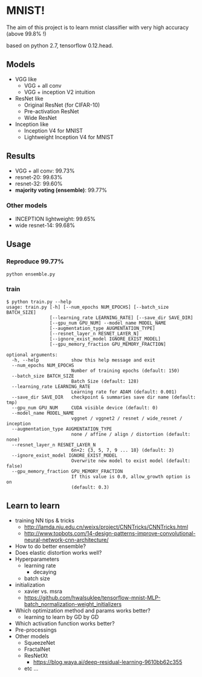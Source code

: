 # MNIST!

The aim of this project is to learn mnist classifier with very high accuracy (above 99.8% !)

based on python 2.7, tensorflow 0.12.head.

## Models

* VGG like
	* VGG + all conv
	* VGG + inception V2 intuition
* ResNet like
	* Original ResNet (for CIFAR-10)
	* Pre-activation ResNet
	* Wide ResNet
* Inception like
	* Inception V4 for MNIST
	* Lightweight Inception V4 for MNIST

## Results

* VGG + all conv: 99.73%
* resnet-20: 99.63%
* resnet-32: 99.60%
* **majority voting (ensemble)**: 99.77%

### Other models

* INCEPTION lightweight: 99.65%
* wide resnet-14: 99.68%

## Usage

### Reproduce 99.77%
```
python ensemble.py
```

### train
```
$ python train.py --help
usage: train.py [-h] [--num_epochs NUM_EPOCHS] [--batch_size BATCH_SIZE]
                [--learning_rate LEARNING_RATE] [--save_dir SAVE_DIR]
                [--gpu_num GPU_NUM] --model_name MODEL_NAME
                [--augmentation_type AUGMENTATION_TYPE]
                [--resnet_layer_n RESNET_LAYER_N]
                [--ignore_exist_model IGNORE_EXIST_MODEL]
                [--gpu_memory_fraction GPU_MEMORY_FRACTION]

optional arguments:
  -h, --help            show this help message and exit
  --num_epochs NUM_EPOCHS
                        Number of training epochs (default: 150)
  --batch_size BATCH_SIZE
                        Batch Size (default: 128)
  --learning_rate LEARNING_RATE
                        Learning rate for ADAM (default: 0.001)
  --save_dir SAVE_DIR   checkpoint & summaries save dir name (default: tmp)
  --gpu_num GPU_NUM     CUDA visible device (default: 0)
  --model_name MODEL_NAME
                        vggnet / vggnet2 / resnet / wide_resnet / inception
  --augmentation_type AUGMENTATION_TYPE
                        none / affine / align / distortion (default: none)
  --resnet_layer_n RESNET_LAYER_N
                        6n+2: {3, 5, 7, 9 ... 18} (default: 3)
  --ignore_exist_model IGNORE_EXIST_MODEL
                        Overwrite new model to exist model (default: false)
  --gpu_memory_fraction GPU_MEMORY_FRACTION
                        If this value is 0.0, allow_growth option is on
                        (default: 0.3)
```

## Learn to learn

* training NN tips & tricks
	* http://lamda.nju.edu.cn/weixs/project/CNNTricks/CNNTricks.html
	* http://www.topbots.com/14-design-patterns-improve-convolutional-neural-network-cnn-architecture/
* How to do better ensemble?
* Does elastic distortion works well?
* Hyperparameters
	* learning rate
		* decaying
	* batch size
* initialization
	* xavier vs. msra
	* https://github.com/hwalsuklee/tensorflow-mnist-MLP-batch_normalization-weight_initializers
* Which optimization method and params works better?
	* learning to learn by GD by GD
* Which activation function works better?
* Pre-processings
* Other models
	* SqueezeNet
	* FractalNet
	* ResNetXt
		* https://blog.waya.ai/deep-residual-learning-9610bb62c355
	* etc ...
